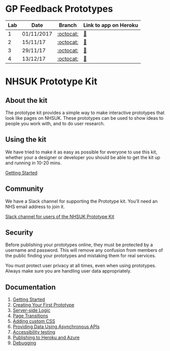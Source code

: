 # GP Feedback Prototypes

| Lab | Date       | Branch | Link to app on Heroku                                               |
|-----|------------|--------|:-------------------------------------------------------|
| 1   | 01/11/2017 |[:octocat:](https://github.com/nhsuk/gp-feedback-prototype/tree/lab/1)   | [:link:](https://gp-feedback-prototype-lab1.herokuapp.com/landing-page) |
| 2   | 15/11/17       |[:octocat:](https://github.com/nhsuk/gp-feedback-prototype/tree/lab/2)   | [:link:](https://gp-feedback-prototype-lab2.herokuapp.com/1_start) |
| 3   | 29/11/17        |[:octocat:](https://github.com/nhsuk/gp-feedback-prototype/tree/lab/3)   | [:link:](https://gp-finder-pr-249.dev.beta.nhschoices.net/leave-a-review/?callback=https://gp-feedback-prototype-lab3.herokuapp.com/2_leave_a_written_review) |
| 4   | 13/12/17        |[:octocat:](https://github.com/nhsuk/gp-feedback-prototype/tree/lab/4)   | [:link:](https://gp-finder-pr-249.dev.beta.nhschoices.net/leave-a-review/?callback=https://gp-feedback-prototype-lab4.herokuapp.com/1_start) |


# NHSUK Prototype Kit

## About the kit
The prototype kit provides a simple way to make interactive prototypes that look like pages on NHSUK. These prototypes can be used to show ideas to people you work with, and to do user research.

## Using the kit
We have tried to make it as easy as possible for everyone to use this kit, whether your a designer or developer you should be able to get the kit up and running in 10-20 mins.

[Getting Started](/docs/guides/getting-started.md)

## Community
We have a Slack channel for supporting the Prototype kit. You'll need an NHS email address to join it.

[Slack channel for users of the NHSUK Prototype Kit](https://nhsuk.slack.com/messages/prototype-kit)

## Security
Before publishing your prototypes online, they must be protected by a username and password. This will remove any confusion from members of the public finding your prototypes and mistaking them for real services.

You must protect user privacy at all times, even when using prototypes. Always make sure you are handling user data appropriately.

## Documentation
1. [Getting Started](/docs/guides/getting-started.md)
2. [Creating Your First Prototype](/docs/guides/your-first-prototype.md)
3. [Server-side Logic](/docs/guides/server-side-logic.md)
4. [Page Transitions](/docs/guides/page-transitions.md)
5. [Adding custom CSS](/docs/guides/adding-custom-css.md)
6. [Providing Data Using Asynchronous APIs](/docs/guides/asynchronous-apis.md)
7. [Accessibility testing](/docs/guides/accessibility-testing.md)
8. [Publishing to Heroku and Azure](/docs/guides/publishing-to-heroku.md)
9. [Debugging](/docs/guides/debugging.md)

